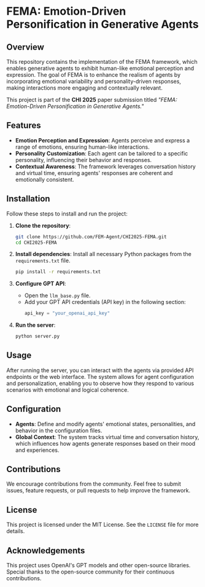 # FEMA: Emotion-Driven Personification in Generative Agents

## Overview
This repository contains the implementation of the FEMA framework, which enables generative agents to exhibit human-like emotional perception and expression. The goal of FEMA is to enhance the realism of agents by incorporating emotional variability and personality-driven responses, making interactions more engaging and contextually relevant.

This project is part of the **CHI 2025** paper submission titled *"FEMA: Emotion-Driven Personification in Generative Agents."*

## Features
- **Emotion Perception and Expression**: Agents perceive and express a range of emotions, ensuring human-like interactions.
- **Personality Customization**: Each agent can be tailored to a specific personality, influencing their behavior and responses.
- **Contextual Awareness**: The framework leverages conversation history and virtual time, ensuring agents' responses are coherent and emotionally consistent.

## Installation

Follow these steps to install and run the project:

1. **Clone the repository**:
    ```bash
    git clone https://github.com/FEM-Agent/CHI2025-FEMA.git
    cd CHI2025-FEMA
    ```

2. **Install dependencies**:
    Install all necessary Python packages from the `requirements.txt` file.
    ```bash
    pip install -r requirements.txt
    ```

3. **Configure GPT API**:
   - Open the `llm_base.py` file.
   - Add your GPT API credentials (API key) in the following section:
     ```python
     api_key = "your_openai_api_key"
     ```

4. **Run the server**:
    ```bash
    python server.py
    ```

## Usage
After running the server, you can interact with the agents via provided API endpoints or the web interface. The system allows for agent configuration and personalization, enabling you to observe how they respond to various scenarios with emotional and logical coherence.

## Configuration
- **Agents**: Define and modify agents' emotional states, personalities, and behavior in the configuration files.
- **Global Context**: The system tracks virtual time and conversation history, which influences how agents generate responses based on their mood and experiences.

## Contributions
We encourage contributions from the community. Feel free to submit issues, feature requests, or pull requests to help improve the framework.

## License
This project is licensed under the MIT License. See the `LICENSE` file for more details.

## Acknowledgements
This project uses OpenAI's GPT models and other open-source libraries. Special thanks to the open-source community for their continuous contributions.

